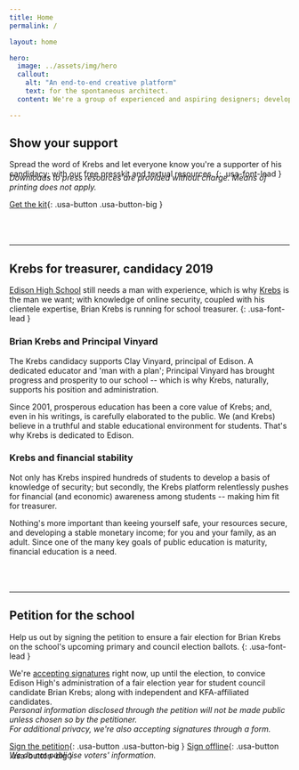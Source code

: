 ```yaml
---
title: Home
permalink: /

layout: home

hero:
  image: ../assets/img/hero
  callout:
    alt: "An end-to-end creative platform"
    text: for the spontaneous architect.
  content: We're a group of experienced and aspiring designers; developers, and engineers banding together to create an experience everyone can enjoy.

---
```


## Show your support
Spread the word of Krebs and let everyone know you're a supporter of his candidacy; with our free presskit and textual resources.
{: .usa-font-lead }

<h6 style="margin-top:-1.5rem; margin-bottom: 0; text-transform: none;">Downloads to press resources are provided without charge. Means of printing does not apply.</h6>

[Get the kit](/kit/){: .usa-button .usa-button-big }

<hr style="margin-top: 4rem;">

## Krebs for treasurer, candidacy 2019

[Edison High School](http://edison.tulsa.schooldesk.net/) still needs a man with experience, which is why [Krebs](https://krebsonsecurity.com/about/) is the man we want; with knowledge of online security, coupled with his clientele expertise, Brian Krebs is running for school treasurer.
{: .usa-font-lead }

### Brian Krebs and Principal Vinyard
The Krebs candidacy supports Clay Vinyard, principal of Edison. A dedicated educator and 'man with a plan'; Principal Vinyard has brought progress and prosperity to our school -- which is why Krebs, naturally, supports his position and administration.

Since 2001, prosperous education has been a core value of Krebs; and, even in his writings, is carefully elaborated to the public. We (and Krebs) believe in a truthful and stable educational environment for students. That's why Krebs is dedicated to Edison.

### Krebs and financial stability
Not only has Krebs inspired hundreds of students to develop a basis of knowledge of security; but secondly, the Krebs platform relentlessly pushes for financial (and economic) awareness among students -- making him fit for treasurer.

Nothing's more important than keeing yourself safe, your resources secure, and developing a stable monetary income; for you and your family, as an adult. Since one of the many key goals of public education is maturity, financial education is a need.

<hr style="margin-top: 4rem;">

## Petition for the school
Help us out by signing the petition to ensure a fair election for Brian Krebs on the school's upcoming primary and council election ballots.
{: .usa-font-lead }

We're [accepting signatures](https://www.change.org/p/students-of-edison-high-school-help-us-ensure-a-fair-candidacy-this-upcoming-student-council-election-year) right now, up until the election, to convice Edison High's administration of a fair election year for student council candidate Brian Krebs; along with independent and KFA-affiliated candidates.

<h6 style="margin-top:-1rem; margin-bottom: 0; text-transform: none;">Personal information disclosed through the petition will not be made public unless chosen so by the petitioner. <br> For additional privacy, we're also accepting signatures through a form.</h6>

[Sign the petition](https://www.change.org/p/students-of-edison-high-school-help-us-ensure-a-fair-candidacy-this-upcoming-student-council-election-year){: .usa-button .usa-button-big }
[Sign offline](#){: .usa-button .usa-button-big }

<h6 style="margin-top:-2rem; margin-bottom: 0; text-transform: none;">We do not publicise voters' information.</h6>
